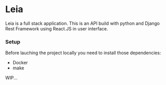 # Leia

Leia is a full stack application. This is an API build with python and Django Rest Framework using React.JS in user interface.

### Setup

Before lauching the project locally you need to install those dependencies: 
- Docker
- make

WIP...